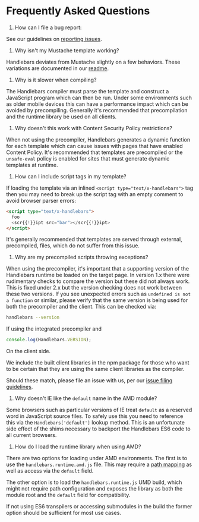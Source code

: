 # Frequently Asked Questions

1. How can I file a bug report:

  See our guidelines on [reporting issues](https://github.com/wycats/handlebars.js/blob/master/CONTRIBUTING.md#reporting-issues).

1. Why isn't my Mustache template working?

  Handlebars deviates from Mustache slightly on a few behaviors. These variations are documented in our [readme](https://github.com/wycats/handlebars.js#differences-between-handlebarsjs-and-mustache).

1. Why is it slower when compiling?

  The Handlebars compiler must parse the template and construct a JavaScript program which can then be run. Under some environments such as older mobile devices this can have a performance impact which can be avoided by precompiling. Generally it's recommended that precompilation and the runtime library be used on all clients.

1. Why doesn't this work with Content Security Policy restrictions?

  When not using the precompiler, Handlebars generates a dynamic function for each template which can cause issues with pages that have enabled Content Policy. It's recommended that templates are precompiled or the `unsafe-eval` policy is enabled for sites that must generate dynamic templates at runtime.

1. How can I include script tags in my template?

  If loading the template via an inlined `<script type="text/x-handlebars">` tag then you may need to break up the script tag with an empty comment to avoid browser parser errors:

  ```html
  <script type="text/x-handlebars">
    foo
    <scr{{!}}ipt src="bar"></scr{{!}}ipt>
  </script>
  ```

  It's generally recommended that templates are served through external, precompiled, files, which do not suffer from this issue.

1. Why are my precompiled scripts throwing exceptions?

  When using the precompiler, it's important that a supporting version of the Handlebars runtime be loaded on the target page. In version 1.x there were rudimentary checks to compare the version but these did not always work. This is fixed under 2.x but the version checking does not work between these two versions. If you see unexpected errors such as `undefined is not a function` or similar, please verify that the same version is being used for both the precompiler and the client. This can be checked via:

  ```sh
  handlebars --version
  ```
  If using the integrated precompiler and

  ```javascript
  console.log(Handlebars.VERSION);
  ```
  On the client side.

  We include the built client libraries in the npm package for those who want to be certain that they are using the same client libraries as the compiler.

  Should these match, please file an issue with us, per our [issue filing guidelines](https://github.com/wycats/handlebars.js/blob/master/CONTRIBUTING.md#reporting-issues).

1. Why doesn't IE like the `default` name in the AMD module?

  Some browsers such as particular versions of IE treat `default` as a reserved word in JavaScript source files. To safely use this you need to reference this via the `Handlebars['default']` lookup method. This is an unfortunate side effect of the shims necessary to backport the Handlebars ES6 code to all current browsers.

1. How do I load the runtime library when using AMD?

  There are two options for loading under AMD environments. The first is to use the `handlebars.runtime.amd.js` file. This may require a [path mapping](https://github.com/wycats/handlebars.js/blob/master/spec/amd-runtime.html#L31) as well as access via the `default` field.

  The other option is to load the `handlebars.runtime.js` UMD build, which might not require path configuration and exposes the library as both the module root and the `default` field for compatibility.

  If not using ES6 transpilers or accessing submodules in the build the former option should be sufficient for most use cases.
